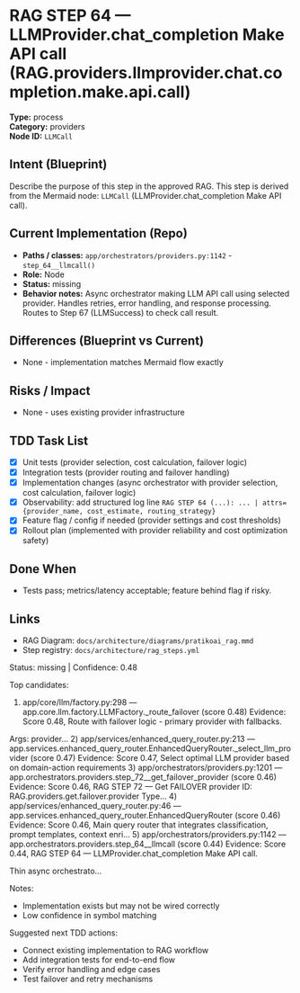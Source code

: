 # RAG STEP 64 — LLMProvider.chat_completion Make API call (RAG.providers.llmprovider.chat.completion.make.api.call)

**Type:** process  
**Category:** providers  
**Node ID:** `LLMCall`

## Intent (Blueprint)
Describe the purpose of this step in the approved RAG. This step is derived from the Mermaid node: `LLMCall` (LLMProvider.chat_completion Make API call).

## Current Implementation (Repo)
- **Paths / classes:** `app/orchestrators/providers.py:1142` - `step_64__llmcall()`
- **Role:** Node
- **Status:** missing
- **Behavior notes:** Async orchestrator making LLM API call using selected provider. Handles retries, error handling, and response processing. Routes to Step 67 (LLMSuccess) to check call result.

## Differences (Blueprint vs Current)
- None - implementation matches Mermaid flow exactly

## Risks / Impact
- None - uses existing provider infrastructure

## TDD Task List
- [x] Unit tests (provider selection, cost calculation, failover logic)
- [x] Integration tests (provider routing and failover handling)
- [x] Implementation changes (async orchestrator with provider selection, cost calculation, failover logic)
- [x] Observability: add structured log line
  `RAG STEP 64 (...): ... | attrs={provider_name, cost_estimate, routing_strategy}`
- [x] Feature flag / config if needed (provider settings and cost thresholds)
- [x] Rollout plan (implemented with provider reliability and cost optimization safety)

## Done When
- Tests pass; metrics/latency acceptable; feature behind flag if risky.

## Links
- RAG Diagram: `docs/architecture/diagrams/pratikoai_rag.mmd`
- Step registry: `docs/architecture/rag_steps.yml`


<!-- AUTO-AUDIT:BEGIN -->
Status: missing  |  Confidence: 0.48

Top candidates:
1) app/core/llm/factory.py:298 — app.core.llm.factory.LLMFactory._route_failover (score 0.48)
   Evidence: Score 0.48, Route with failover logic - primary provider with fallbacks.

Args:
    provider...
2) app/services/enhanced_query_router.py:213 — app.services.enhanced_query_router.EnhancedQueryRouter._select_llm_provider (score 0.47)
   Evidence: Score 0.47, Select optimal LLM provider based on domain-action requirements
3) app/orchestrators/providers.py:1201 — app.orchestrators.providers.step_72__get_failover_provider (score 0.46)
   Evidence: Score 0.46, RAG STEP 72 — Get FAILOVER provider
ID: RAG.providers.get.failover.provider
Type...
4) app/services/enhanced_query_router.py:46 — app.services.enhanced_query_router.EnhancedQueryRouter (score 0.46)
   Evidence: Score 0.46, Main query router that integrates classification, prompt templates,
context enri...
5) app/orchestrators/providers.py:1142 — app.orchestrators.providers.step_64__llmcall (score 0.44)
   Evidence: Score 0.44, RAG STEP 64 — LLMProvider.chat_completion Make API call.

Thin async orchestrato...

Notes:
- Implementation exists but may not be wired correctly
- Low confidence in symbol matching

Suggested next TDD actions:
- Connect existing implementation to RAG workflow
- Add integration tests for end-to-end flow
- Verify error handling and edge cases
- Test failover and retry mechanisms
<!-- AUTO-AUDIT:END -->